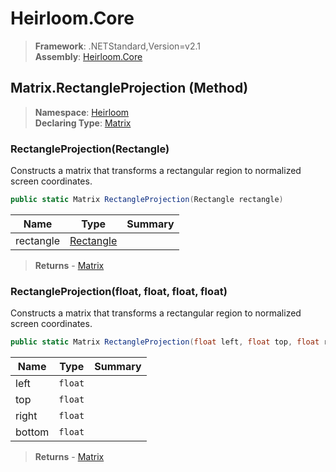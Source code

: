 # Heirloom.Core

> **Framework**: .NETStandard,Version=v2.1  
> **Assembly**: [Heirloom.Core][0]

## Matrix.RectangleProjection (Method)

> **Namespace**: [Heirloom][0]  
> **Declaring Type**: [Matrix][1]

### RectangleProjection(Rectangle)

Constructs a matrix that transforms a rectangular region to normalized screen coordinates.

```cs
public static Matrix RectangleProjection(Rectangle rectangle)
```

| Name      | Type           | Summary |
|-----------|----------------|---------|
| rectangle | [Rectangle][2] |         |

> **Returns** - [Matrix][1]

### RectangleProjection(float, float, float, float)

Constructs a matrix that transforms a rectangular region to normalized screen coordinates.

```cs
public static Matrix RectangleProjection(float left, float top, float right, float bottom)
```

| Name   | Type    | Summary |
|--------|---------|---------|
| left   | `float` |         |
| top    | `float` |         |
| right  | `float` |         |
| bottom | `float` |         |

> **Returns** - [Matrix][1]

[0]: ../../../Heirloom.Core.md
[1]: ../Matrix.md
[2]: ../Rectangle.md
